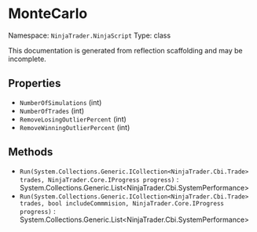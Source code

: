 # MonteCarlo

Namespace: `NinjaTrader.NinjaScript`
Type: class

This documentation is generated from reflection scaffolding and may be incomplete.

## Properties
- `NumberOfSimulations` (int)
- `NumberOfTrades` (int)
- `RemoveLosingOutlierPercent` (int)
- `RemoveWinningOutlierPercent` (int)

## Methods
- `Run(System.Collections.Generic.ICollection<NinjaTrader.Cbi.Trade> trades, NinjaTrader.Core.IProgress progress)` : System.Collections.Generic.List<NinjaTrader.Cbi.SystemPerformance>
- `Run(System.Collections.Generic.ICollection<NinjaTrader.Cbi.Trade> trades, bool includeCommmision, NinjaTrader.Core.IProgress progress)` : System.Collections.Generic.List<NinjaTrader.Cbi.SystemPerformance>
